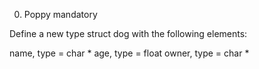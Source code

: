  0. Poppy
mandatory


Define a new type struct dog with the following elements:

name, type = char *
age, type = float
owner, type = char *